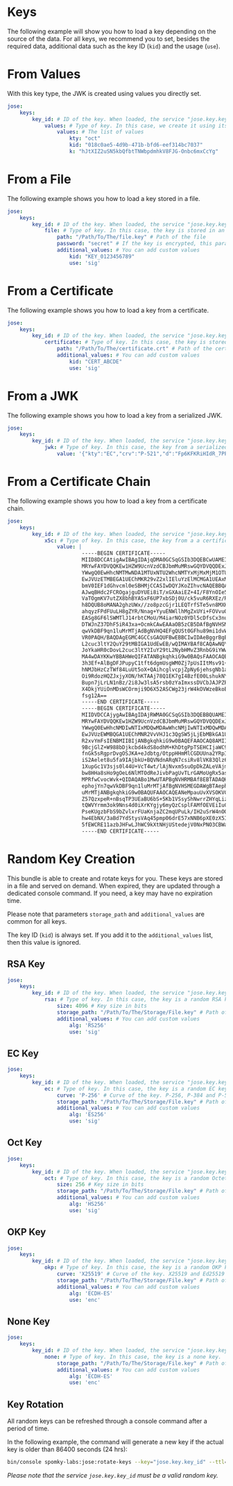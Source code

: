 Keys
====

The following example will show you how to load a key depending on the source of the data.
For all keys, we recommend you to set, besides the required data, additional data such as the key ID (`kid`) and the usage (`use`).

# From Values

With this key type, the JWK is created using values you directly set.

```yml
jose:
    keys:
        key_id: # ID of the key. When loaded, the service "jose.key.key_id" will be created
            values: # Type of key. In this case, we create it using its values
                values: # The list of values
                    kty: "oct"
                    kid: "018c0ae5-4d9b-471b-bfd6-eef314bc7037"
                    k: "hJtXIZ2uSN5kbQfbtTNWbpdmhkV8FJG-Onbc6mxCcYg"
```

# From a File

The following example shows you how to load a key stored in a file.

```yml
jose:
    keys:
        key_id: # ID of the key. When loaded, the service "jose.key.key_id" will be created
            file: # Type of key. In this case, the key is stored in an file.
                path: "/Path/To/The/file.key" # Path of the file
                password: "secret" # If the key is encrypted, this parameter is mandatory
                additional_values: # You can add custom values 
                    kid: "KEY_0123456789"
                    use: 'sig'
```

# From a Certificate

The following example shows you how to load a key from a certificate.

```yml
jose:
    keys:
        key_id: # ID of the key. When loaded, the service "jose.key.key_id" will be created
            certificate: # Type of key. In this case, the key is stored in an certificate.
                path: "/Path/To/The/certificate.crt" # Path of the certificate
                additional_values: # You can add custom values 
                    kid: "CERT_ABCDE"
                    use: 'sig'
```

# From a JWK

The following example shows you how to load a key from a serialized JWK.

```yml
jose:
    keys:
        key_id: # ID of the key. When loaded, the service "jose.key.key_id" will be created
            jwk: # Type of key. In this case, the key from a serialized JWK.
                value: '{"kty":"EC","crv":"P-521","d":"Fp6KFKRiHIdR_7PP2VKxz6OkS_phyoQqwzv2I89-8zP7QScrx5r8GFLcN5mCCNJt3rN3SIgI4XoIQbNePlAj6vE","x":"AVpvo7TGpQk5P7ZLo0qkBpaT-fFDv6HQrWElBKMxcrJd_mRNapweATsVv83YON4lTIIRXzgGkmWeqbDr6RQO-1cS","y":"AIs-MoRmLaiPyG2xmPwQCHX2CGX_uCZiT3iOxTAJEZuUbeSA828K4WfAA4ODdGiB87YVShhPOkiQswV3LpbpPGhC","foo":"bar"}'
```

# From a Certificate Chain

The following example shows you how to load a key from a certificate chain.

```yml
jose:
    keys:
        key_id: # ID of the key. When loaded, the service "jose.key.key_id" will be created
            x5c: # Type of key. In this case, the key from a a certificate chain.
                value: |
                        -----BEGIN CERTIFICATE-----
                        MIID8DCCAtigAwIBAgIDAjqDMA0GCSqGSIb3DQEBCwUAMEIxCzAJBgNVBAYTAlVT
                        MRYwFAYDVQQKEw1HZW9UcnVzdCBJbmMuMRswGQYDVQQDExJHZW9UcnVzdCBHbG9i
                        YWwgQ0EwHhcNMTMwNDA1MTUxNTU2WhcNMTYxMjMxMjM1OTU5WjBJMQswCQYDVQQG
                        EwJVUzETMBEGA1UEChMKR29vZ2xlIEluYzElMCMGA1UEAxMcR29vZ2xlIEludGVy
                        bmV0IEF1dGhvcml0eSBHMjCCASIwDQYJKoZIhvcNAQEBBQADggEPADCCAQoCggEB
                        AJwqBHdc2FCROgajguDYUEi8iT/xGXAaiEZ+4I/F8YnOIe5a/mENtzJEiaB0C1NP
                        VaTOgmKV7utZX8bhBYASxF6UP7xbSDj0U/ck5vuR6RXEz/RTDfRK/J9U3n2+oGtv
                        h8DQUB8oMANA2ghzUWx//zo8pzcGjr1LEQTrfSTe5vn8MXH7lNVg8y5Kr0LSy+rE
                        ahqyzFPdFUuLH8gZYR/Nnag+YyuENWllhMgZxUYi+FOVvuOAShDGKuy6lyARxzmZ
                        EASg8GF6lSWMTlJ14rbtCMoU/M4iarNOz0YDl5cDfsCx3nuvRTPPuj5xt970JSXC
                        DTWJnZ37DhF5iR43xa+OcmkCAwEAAaOB5zCB5DAfBgNVHSMEGDAWgBTAephojYn7
                        qwVkDBF9qn1luMrMTjAdBgNVHQ4EFgQUSt0GFhu89mi1dvWBtrtiGrpagS8wDgYD
                        VR0PAQH/BAQDAgEGMC4GCCsGAQUFBwEBBCIwIDAeBggrBgEFBQcwAYYSaHR0cDov
                        L2cuc3ltY2QuY29tMBIGA1UdEwEB/wQIMAYBAf8CAQAwNQYDVR0fBC4wLDAqoCig
                        JoYkaHR0cDovL2cuc3ltY2IuY29tL2NybHMvZ3RnbG9iYWwuY3JsMBcGA1UdIAQQ
                        MA4wDAYKKwYBBAHWeQIFATANBgkqhkiG9w0BAQsFAAOCAQEAqvqpIM1qZ4PtXtR+
                        3h3Ef+AlBgDFJPupyC1tft6dgmUsgWM0Zj7pUsIItMsv91+ZOmqcUHqFBYx90SpI
                        hNMJbHzCzTWf84LuUt5oX+QAihcglvcpjZpNy6jehsgNb1aHA30DP9z6eX0hGfnI
                        Oi9RdozHQZJxjyXON/hKTAAj78Q1EK7gI4BzfE00LshukNYQHpmEcxpw8u1VDu4X
                        Bupn7jLrLN1nBz/2i8Jw3lsA5rsb0zYaImxssDVCbJAJPZPpZAkiDoUGn8JzIdPm
                        X4DkjYUiOnMDsWCOrmji9D6X52ASCWg23jrW4kOVWzeBkoEfu43XrVJkFleW2V40
                        fsg12A==
                        -----END CERTIFICATE-----
                        -----BEGIN CERTIFICATE-----
                        MIIDVDCCAjygAwIBAgIDAjRWMA0GCSqGSIb3DQEBBQUAMEIxCzAJBgNVBAYTAlVT
                        MRYwFAYDVQQKEw1HZW9UcnVzdCBJbmMuMRswGQYDVQQDExJHZW9UcnVzdCBHbG9i
                        YWwgQ0EwHhcNMDIwNTIxMDQwMDAwWhcNMjIwNTIxMDQwMDAwWjBCMQswCQYDVQQG
                        EwJVUzEWMBQGA1UEChMNR2VvVHJ1c3QgSW5jLjEbMBkGA1UEAxMSR2VvVHJ1c3Qg
                        R2xvYmFsIENBMIIBIjANBgkqhkiG9w0BAQEFAAOCAQ8AMIIBCgKCAQEA2swYYzD9
                        9BcjGlZ+W988bDjkcbd4kdS8odhM+KhDtgPpTSEHCIjaWC9mOSm9BXiLnTjoBbdq
                        fnGk5sRgprDvgOSJKA+eJdbtg/OtppHHmMlCGDUUna2YRpIuT8rxh0PBFpVXLVDv
                        iS2Aelet8u5fa9IAjbkU+BQVNdnARqN7csiRv8lVK83Qlz6cJmTM386DGXHKTubU
                        1XupGc1V3sjs0l44U+VcT4wt/lAjNvxm5suOpDkZALeVAjmRCw7+OC7RHQWa9k0+
                        bw8HHa8sHo9gOeL6NlMTOdReJivbPagUvTLrGAMoUgRx5aszPeE4uwc2hGKceeoW
                        MPRfwCvocWvk+QIDAQABo1MwUTAPBgNVHRMBAf8EBTADAQH/MB0GA1UdDgQWBBTA
                        ephojYn7qwVkDBF9qn1luMrMTjAfBgNVHSMEGDAWgBTAephojYn7qwVkDBF9qn1l
                        uMrMTjANBgkqhkiG9w0BAQUFAAOCAQEANeMpauUvXVSOKVCUn5kaFOSPeCpilKIn
                        Z57QzxpeR+nBsqTP3UEaBU6bS+5Kb1VSsyShNwrrZHYqLizz/Tt1kL/6cdjHPTfS
                        tQWVYrmm3ok9Nns4d0iXrKYgjy6myQzCsplFAMfOEVEiIuCl6rYVSAlk6l5PdPcF
                        PseKUgzbFbS9bZvlxrFUaKnjaZC2mqUPuLk/IH2uSrW4nOQdtqvmlKXBx4Ot2/Un
                        hw4EbNX/3aBd7YdStysVAq45pmp06drE57xNNB6pXE0zX5IJL4hmXXeXxx12E6nV
                        5fEWCRE11azbJHFwLJhWC9kXtNHjUStedejV0NxPNO3CBWaAocvmMw==
                        -----END CERTIFICATE-----
```

# Random Key Creation

This bundle is able to create and rotate keys for you.
These keys are stored in a file and served on demand. When expired, they are updated through a dedicated console command.
If you need, a key may have no expiration time.

Please note that parameters `storage_path` and `additional_values` are common for all keys.

The key ID (`kid`) is always set. If you add it to the `additional_values` list, then this value is ignored. 

## RSA Key

```yml
jose:
    keys:
        key_id: # ID of the key. When loaded, the service "jose.key.key_id" will be created
            rsa: # Type of key. In this case, the key is a random RSA key.
                size: 4096 # Key size in bits
                storage_path: "/Path/To/The/Storage/File.key" # Path of the file
                additional_values: # You can add custom values 
                    alg: 'RS256'
                    use: 'sig'
```

## EC Key

```yml
jose:
    keys:
        key_id: # ID of the key. When loaded, the service "jose.key.key_id" will be created
            ec: # Type of key. In this case, the key is a random EC key.
                curve: 'P-256' # Curve of the key. P-256, P-384 and P-521 are supported
                storage_path: "/Path/To/The/Storage/File.key" # Path of the file
                additional_values: # You can add custom values 
                    alg: 'ES256'
                    use: 'sig'
```

## Oct Key

```yml
jose:
    keys:
        key_id: # ID of the key. When loaded, the service "jose.key.key_id" will be created
            oct: # Type of key. In this case, the key is a random Octet key.
                size: 256 # Key size in bits
                storage_path: "/Path/To/The/Storage/File.key" # Path of the file
                additional_values: # You can add custom values 
                    alg: 'HS256'
                    use: 'sig'
```

## OKP Key

```yml
jose:
    keys:
        key_id: # ID of the key. When loaded, the service "jose.key.key_id" will be created
            okp: # Type of key. In this case, the key is a random OKP key.
                curve: 'X25519' # Curve of the key. X25519 and Ed25519 are supported
                storage_path: "/Path/To/The/Storage/File.key" # Path of the file
                additional_values: # You can add custom values 
                    alg: 'ECDH-ES'
                    use: 'enc'
```

## None Key

```yml
jose:
    keys:
        key_id: # ID of the key. When loaded, the service "jose.key.key_id" will be created
            none: # Type of key. In this case, the key is a none key.
                storage_path: "/Path/To/The/Storage/File.key" # Path of the file
                additional_values: # You can add custom values 
                    alg: 'ECDH-ES'
                    use: 'enc'
```

## Key Rotation

All random keys can be refreshed through a console command after a period of time.

In the following example, the command will generate a new key if the actual key is older than 86400 seconds (24 hrs):

```sh
bin/console spomky-labs:jose:rotate-keys --key="jose.key.key_id" --ttl=86400
```

_Please note that the service `jose.key.key_id` must be a valid random key._

